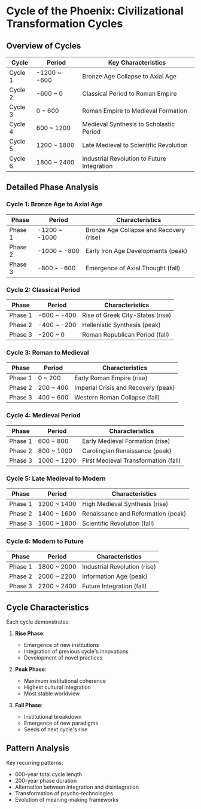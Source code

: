# Cycle of the Phoenix: Civilizational Transformation Cycles

## Overview of Cycles

| Cycle | Period | Key Characteristics |
|-------|---------|-------------------|
| Cycle 1 | -1200 ~ -600 | Bronze Age Collapse to Axial Age |
| Cycle 2 | -600 ~ 0 | Classical Period to Roman Empire |
| Cycle 3 | 0 ~ 600 | Roman Empire to Medieval Formation |
| Cycle 4 | 600 ~ 1200 | Medieval Synthesis to Scholastic Period |
| Cycle 5 | 1200 ~ 1800 | Late Medieval to Scientific Revolution |
| Cycle 6 | 1800 ~ 2400 | Industrial Revolution to Future Integration |

## Detailed Phase Analysis

### Cycle 1: Bronze Age to Axial Age
| Phase | Period | Characteristics |
|-------|---------|----------------|
| Phase 1 | -1200 ~ -1000 | Bronze Age Collapse and Recovery (rise) |
| Phase 2 | -1000 ~ -800 | Early Iron Age Developments (peak) |
| Phase 3 | -800 ~ -600 | Emergence of Axial Thought (fall) |

### Cycle 2: Classical Period
| Phase | Period | Characteristics |
|-------|---------|----------------|
| Phase 1 | -600 ~ -400 | Rise of Greek City-States (rise) |
| Phase 2 | -400 ~ -200 | Hellenistic Synthesis (peak) |
| Phase 3 | -200 ~ 0 | Roman Republican Period (fall) |

### Cycle 3: Roman to Medieval
| Phase | Period | Characteristics |
|-------|---------|----------------|
| Phase 1 | 0 ~ 200 | Early Roman Empire (rise) |
| Phase 2 | 200 ~ 400 | Imperial Crisis and Recovery (peak) |
| Phase 3 | 400 ~ 600 | Western Roman Collapse (fall) |

### Cycle 4: Medieval Period
| Phase | Period | Characteristics |
|-------|---------|----------------|
| Phase 1 | 600 ~ 800 | Early Medieval Formation (rise) |
| Phase 2 | 800 ~ 1000 | Carolingian Renaissance (peak) |
| Phase 3 | 1000 ~ 1200 | First Medieval Transformation (fall) |

### Cycle 5: Late Medieval to Modern
| Phase | Period | Characteristics |
|-------|---------|----------------|
| Phase 1 | 1200 ~ 1400 | High Medieval Synthesis (rise) |
| Phase 2 | 1400 ~ 1600 | Renaissance and Reformation (peak) |
| Phase 3 | 1600 ~ 1800 | Scientific Revolution (fall) |

### Cycle 6: Modern to Future
| Phase | Period | Characteristics |
|-------|---------|----------------|
| Phase 1 | 1800 ~ 2000 | Industrial Revolution (rise) |
| Phase 2 | 2000 ~ 2200 | Information Age (peak) |
| Phase 3 | 2200 ~ 2400 | Future Integration (fall) |

## Cycle Characteristics

Each cycle demonstrates:
1. **Rise Phase**: 
   - Emergence of new institutions
   - Integration of previous cycle's innovations
   - Development of novel practices

2. **Peak Phase**:
   - Maximum institutional coherence
   - Highest cultural integration
   - Most stable worldview

3. **Fall Phase**:
   - Institutional breakdown
   - Emergence of new paradigms
   - Seeds of next cycle's rise

## Pattern Analysis

Key recurring patterns:
- 600-year total cycle length
- 200-year phase duration
- Alternation between integration and disintegration
- Transformation of psycho-technologies
- Evolution of meaning-making frameworks 

